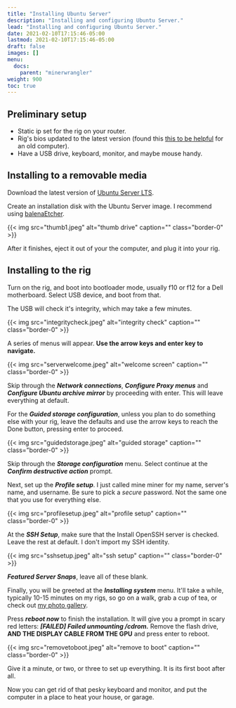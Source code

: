 ```yaml
---
title: "Installing Ubuntu Server"
description: "Installing and configuring Ubuntu Server."
lead: "Installing and configuring Ubuntu Server."
date: 2021-02-10T17:15:46-05:00
lastmod: 2021-02-10T17:15:46-05:00
draft: false
images: []
menu:
  docs:
    parent: "minerwrangler"
weight: 900
toc: true
---
```


## Preliminary setup

- Static ip set for the rig on your router.
- Rig's bios updated to the latest version (found this [this to be helpful](https://askubuntu.com/questions/46886/how-to-create-a-bootable-usb-stick-to-flash-a-bios) for an old computer).
- Have a USB drive, keyboard, monitor, and maybe mouse handy.

## Installing to a removable media

Download the latest version of [Ubuntu Server LTS](https://ubuntu.com/download/server).

Create an installation disk with the Ubuntu Server image. I recommend using [balenaEtcher](https://www.balena.io/etcher/).

{{< img src="thumb1.jpeg" alt="thumb drive" caption="<em></em>" class="border-0" >}}

After it finishes, eject it out of your the computer, and plug it into your rig.

## Installing to the rig

Turn on the rig, and boot into bootloader mode, usually f10 or f12 for a Dell motherboard. Select USB device, and boot from that.

The USB will check it's integrity, which may take a few minutes.

{{< img src="integritycheck.jpeg" alt="integrity check" caption="" class="border-0" >}}

A series of menus will appear. **Use the arrow keys and enter key to navigate.**

{{< img src="serverwelcome.jpeg" alt="welcome screen" caption="" class="border-0" >}}

Skip through the ***Network connections***, ***Configure Proxy menus*** and ***Configure Ubuntu archive mirror*** by proceeding with enter. This will leave everything at default.

For the ***Guided storage configuration***, unless you plan to do something else with your rig, leave the defaults and use the arrow keys to reach the Done button, pressing enter to proceed.

{{< img src="guidedstorage.jpeg" alt="guided storage" caption="" class="border-0" >}}

Skip through the ***Storage configuration*** menu. Select continue at the ***Confirm destructive action*** prompt.

Next, set up the ***Profile setup***. I just called mine miner for my name, server's name, and username. Be sure to pick a *secure* password. Not the same one that you use for everything else.

{{< img src="profilesetup.jpeg" alt="profile setup" caption="" class="border-0" >}}

At the ***SSH Setup***, make sure that the Install OpenSSH server is checked. Leave the rest at default. I don't import my SSH identity.

{{< img src="sshsetup.jpeg" alt="ssh setup" caption="" class="border-0" >}}

***Featured Server Snaps***, leave all of these blank.

Finally, you will be greeted at the ***Installing system*** menu. It'll take a while, typically 10-15 minutes on my rigs, so go on a walk, grab a cup of tea, or check out [my photo gallery](https://nnekrut.netlify.app/gallery/).

Press ***reboot now*** to finish the installation. It will give you a prompt in scary red letters: ***[FAILED] Failed unmounting /cdrom.*** Remove the flash drive, **AND THE DISPLAY CABLE FROM THE GPU** and press enter to reboot.

{{< img src="removetoboot.jpeg" alt="remove to boot" caption="" class="border-0" >}}

Give it a minute, or two, or three to set up everything. It is its first boot after all.

Now you can get rid of that pesky keyboard and monitor, and put the computer in a place to heat your house, or garage.
